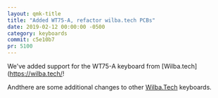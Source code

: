 ```yaml
---
layout: qmk-title
title: "Added WT75-A, refactor wilba.tech PCBs"
date: 2019-02-12 00:00:00 -0500
category: keyboards
commit: c5e10b7
pr: 5100
---
```


We've added support for the WT75-A keyboard from [Wilba.tech](https://wilba.tech/!  

Andthere are some additional changes to other [Wilba.Tech](https://wilba.tech/) keyboards. 